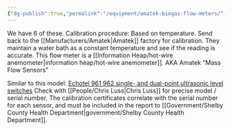 ```yaml
---
{"dg-publish":true,"permalink":"/equipment/amatek-biogas-flow-meters/","noteIcon":"","created":"2025-07-07T14:23:44.376-05:00"}
---
```


We have 6 of these.
Calibration procedure: Based on temperature. Send back to the [[Manufacturers/Amatek\|Amatek]] factory for calibration. They maintain a water bath as a constant temperature and see if the reading is accurate.
This flow meter is a [[Information Heap/hot-wire anemometer\|information heap/hot-wire anemometer]].
AKA Amatek "Mass Flow Sensors"

Similar to this model: [Echotel 961 962 single- and dual-point ultrasonic level switches](https://www.ametek-measurement.com/solutions/magnetrol/echotel-961-962-single--and-dual-point-ultrasonic-level-switches)
Check with [[People/Chris Luss\|Chris Luss]] for precise model / serial number.
The calibration certificates correlate with the serial number for each sensor, and must be included in the report to [[Government/Shelby County Health Department\|government/Shelby County Health Department]].